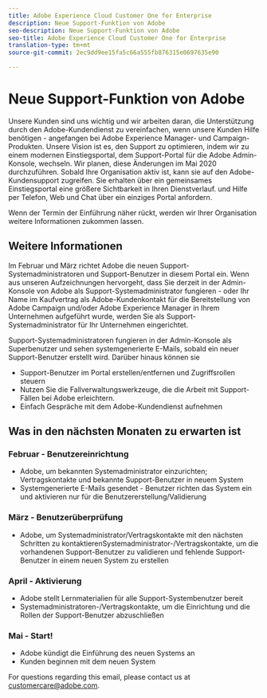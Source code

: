 ```yaml
---
title: Adobe Experience Cloud Customer One for Enterprise
description: Neue Support-Funktion von Adobe
seo-description: Neue Support-Funktion von Adobe
seo-title: Adobe Experience Cloud Customer One for Enterprise
translation-type: tm+mt
source-git-commit: 2ec9dd9ee15fa5c66a555fb876315e0697635e90

---
```



# Neue Support-Funktion von Adobe

Unsere Kunden sind uns wichtig und wir arbeiten daran, die Unterstützung durch den Adobe-Kundendienst zu vereinfachen, wenn unsere Kunden Hilfe benötigen - angefangen bei Adobe Experience Manager- und Campaign-Produkten. Unsere Vision ist es, den Support zu optimieren, indem wir zu einem modernen Einstiegsportal, dem Support-Portal für die Adobe Admin-Konsole, wechseln. Wir planen, diese Änderungen im Mai 2020 durchzuführen.  Sobald Ihre Organisation aktiv ist, kann sie auf den Adobe-Kundensupport zugreifen. Sie erhalten über ein gemeinsames Einstiegsportal eine größere Sichtbarkeit in Ihren Dienstverlauf. und Hilfe per Telefon, Web und Chat über ein einziges Portal anfordern.

Wenn der Termin der Einführung näher rückt, werden wir Ihrer Organisation weitere Informationen zukommen lassen.

## Weitere Informationen

Im Februar und März richtet Adobe die neuen Support-Systemadministratoren und Support-Benutzer in diesem Portal ein.  Wenn aus unseren Aufzeichnungen hervorgeht, dass Sie derzeit in der Admin-Konsole von Adobe als Support-Systemadministrator fungieren - oder Ihr Name im Kaufvertrag als Adobe-Kundenkontakt für die Bereitstellung von Adobe Campaign und/oder Adobe Experience Manager in Ihrem Unternehmen aufgeführt wurde, werden Sie als Support-Systemadministrator für Ihr Unternehmen eingerichtet.

Support-Systemadministratoren fungieren in der Admin-Konsole als Superbenutzer und sehen systemgenerierte E-Mails, sobald ein neuer Support-Benutzer erstellt wird.  Darüber hinaus können sie

* Support-Benutzer im Portal erstellen/entfernen und Zugriffsrollen steuern
* Nutzen Sie die Fallverwaltungswerkzeuge, die die Arbeit mit Support-Fällen bei Adobe erleichtern.
* Einfach Gespräche mit dem Adobe-Kundendienst aufnehmen

## Was in den nächsten Monaten zu erwarten ist

### Februar - Benutzereinrichtung

* Adobe, um bekannten Systemadministrator einzurichten; Vertragskontakte und bekannte Support-Benutzer in neuem System
* Systemgenerierte E-Mails gesendet - Benutzer richten das System ein und aktivieren nur für die Benutzererstellung/Validierung

### März - Benutzerüberprüfung

* Adobe, um Systemadministrator/Vertragskontakte mit den nächsten Schritten zu kontaktierenSystemadministrator-/Vertragskontakte, um die vorhandenen Support-Benutzer zu validieren und fehlende Support-Benutzer in einem neuen System zu erstellen

### April - Aktivierung

* Adobe stellt Lernmaterialien für alle Support-Systembenutzer bereit
* Systemadministratoren-/Vertragskontakte, um die Einrichtung und die Rollen der Support-Benutzer abzuschließen

### Mai - Start!

* Adobe kündigt die Einführung des neuen Systems an
* Kunden beginnen mit dem neuen System

For questions regarding this email, please contact us at [customercare@adobe.com](mailto:customercare@adobe.com).
